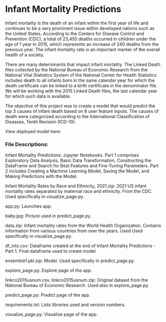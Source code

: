 # Infant Mortality Predictions

Infant mortality is the death of an infant within the first year of life and continues to be a very prominent issue within developed nations such as the United States. According to the Centers for Disease Control and Prevention (CDC), a total of 23,455 deaths occurred in children under the age of 1 year in 2015, which represents an increase of 240 deaths from the previous year. The infant mortality rate is an important marker of the overall health of a society. 

There are many determinants that impact infant mortality. The Linked Death files collected by the National Bureau of Economic Research from the National Vital Statistics System of the National Center for Health Statistics includes death to all infants born in the same calendar year for which the death certificate can be linked to a birth certificate in the denominator file. We will be working with the 2015 Linked Death files, the last calendar year for which such data is available.

The objective of this project was to create a model that would predict the top 3 causes of infant death based on 8 user feature inputs. The causes of death were categorized according to the International Classification of Diseases, Tenth Revision (ICD-10). 

View deployed model here:

### File Descriptions:

Infant Mortality Predictions: Jupyter Notebooks. Part 1 comprises Exploratory Data Analysis, Basic Data Transformation, Constructing the DataFrame and Search for Best Features and Fine-Tuning Parameters. Part 2 includes Creating a Machine Learning Model, Saving the Model, and Making Predictions with the Model.

Infant Mortality Rates by Race and Ethnicity, 2021.zip: 2021 US infant mortality rates separated by maternal race and ethnicity. From the CDC. Used specifically in visualize_page.py.

app.py: Launches app. 

baby.jpg: Picture used in predict_page.py.

data.zip: Infant mortality rates from the World Health Organization. Contains information from various countries from over the years. Used Used specifically in visualize_page.py.

df_intx.csv: Dataframe created at the end of Infant Mortality Predictions - Part 1. Final dataframe used to create model.

ensemble1.pkl.zip: Model. Used specifically in predict_page.py.

explore_page.py: Explore page of the app.

linkco2015usnum.csv, linkco2015usnum.zip: Original dataset from the National Bureau of Economic Research. Used also in explore_page.py.

predict_page.py: Predict page of the app.

requirements.txt: Lists libraries used and version numbers.

visualize_page.py: Visualize page of the app.



